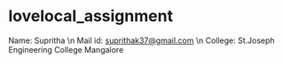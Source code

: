 # lovelocal_assignment

Name: Supritha \n
Mail id: suprithak37@gmail.com \n
College: St.Joseph Engineering College Mangalore
